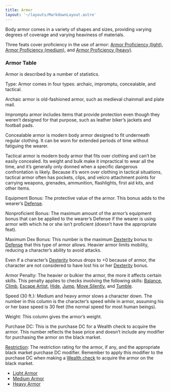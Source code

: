 ```yaml
---
title: Armor
layout: '~/layouts/MarkdownLayout.astro'
---
```

Body armor comes in a variety of shapes and sizes, providing varying degrees
of coverage and varying heaviness of materials.

Three feats cover proficiency in the use of armor: [Armor Proficiency (light)](/modern.d20.srd/feats/armor.proficiency.light), [Armor Proficiency (medium)](/modern.d20.srd/feats/armor.proficiency.medium), and [Armor Proficiency (heavy)](/modern.d20.srd/feats/armor.proficiency.heavy).

### Armor Table

Armor is described by a number of statistics.

Type: Armor comes in four types: archaic, impromptu, concealable, and
tactical.

Archaic armor is old-fashioned armor, such as medieval chainmail and plate
mail.

Impromptu armor includes items that provide protection even though they
weren’t designed for that purpose, such as leather biker’s jackets and
football pads.

Concealable armor is modern body armor designed to fit underneath regular
clothing. It can be worn for extended periods of time without fatiguing the
wearer.

Tactical armor is modern body armor that fits over clothing and can’t be
easily concealed. Its weight and bulk make it impractical to wear all the
time, and it’s generally only donned when a specific dangerous confrontation
is likely. Because it’s worn over clothing in tactical situations, tactical
armor often has pockets, clips, and velcro attachment points for carrying
weapons, grenades, ammunition, flashlights, first aid kits, and other items.

Equipment Bonus: The protective value of the armor. This bonus adds to the
wearer’s [Defense](/modern.d20.srd/combat/defense).

Nonproficient Bonus: The maximum amount of the armor’s equipment bonus that
can be applied to the wearer’s Defense if the wearer is using armor with which
he or she isn’t proficient (doesn’t have the appropriate feat).

Maximum Dex Bonus: This number is the maximum
[Dexterity](/modern.d20.srd/basics/ability.scores) bonus to
[Defense](/modern.d20.srd/combat/defense) that this type of armor allows.
Heavier armor limits mobility, reducing a character’s ability to avoid
attacks.

Even if a character’s [Dexterity](/modern.d20.srd/basics/ability.scores) bonus
drops to +0 because of armor, the character are not considered to have lost
his or her [Dexterity](/modern.d20.srd/basics/ability.scores) bonus.

Armor Penalty: The heavier or bulkier the armor, the more it affects certain
skills. This penalty applies to checks involving the following skills:
[Balance](/modern.d20.srd/skills/balance),
[Climb](/modern.d20.srd/skills/climb), [Escape Artist](/modern.d20.srd/skills/escape.artist),
[Hide](/modern.d20.srd/skills/hide), [Jump](/modern.d20.srd/skills/jump),
[Move Silently](/modern.d20.srd/skills/move.silently), and
[Tumble](/modern.d20.srd/skills/tumble).

Speed (30 ft.): Medium and heavy armor slows a character down. The number in
this column is the character’s speed while in armor, assuming his or her base
speed is 30 feet (the normal speed for most human beings).

Weight: This column gives the armor’s weight.

Purchase DC: This is the purchase DC for a Wealth check to acquire the armor.
This number reflects the base price and doesn’t include any modifier for
purchasing the armor on the black market.

[Restriction](/modern.d20.srd/equipment/restricted.objects): The restriction
rating for the armor, if any, and the appropriate black market purchase DC
modifier. Remember to apply this modifier to the purchase DC when making a
[Wealth check](/modern.d20.srd/wealth/wealth.check) to acquire the armor on
the black market.

  * [Light Armor](/modern.d20.srd/equipment/armor.light)
  * [Medium Armor](/modern.d20.srd/equipment/armor.medium)
  * [Heavy Armor](/modern.d20.srd/equipment/armor.heavy)


